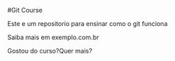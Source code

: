 #Git Course

Este e um repositorio para ensinar como o git funciona

Saiba mais em exemplo.com.br


Gostou do curso?Quer mais?
